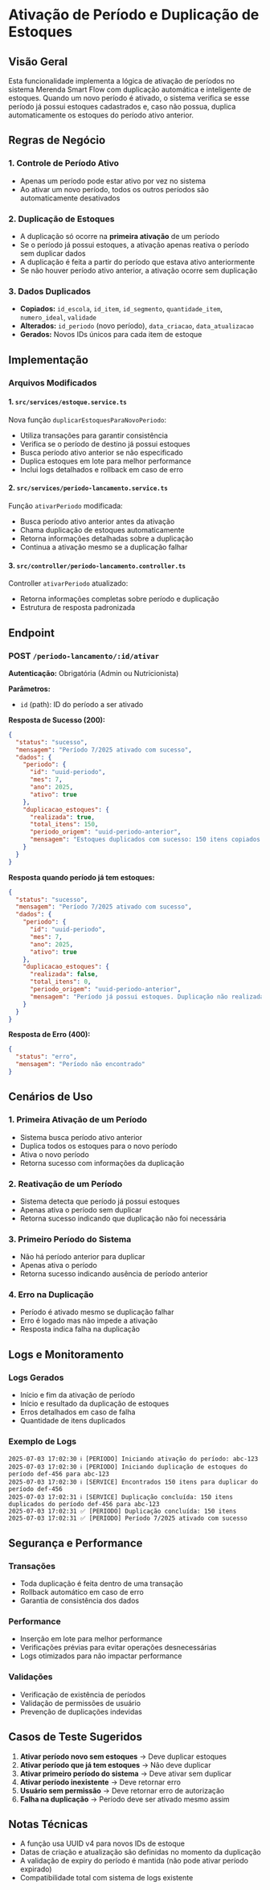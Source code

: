 # Ativação de Período e Duplicação de Estoques

## Visão Geral

Esta funcionalidade implementa a lógica de ativação de períodos no sistema Merenda Smart Flow com duplicação automática e inteligente de estoques. Quando um novo período é ativado, o sistema verifica se esse período já possui estoques cadastrados e, caso não possua, duplica automaticamente os estoques do período ativo anterior.

## Regras de Negócio

### 1. **Controle de Período Ativo**
- Apenas um período pode estar ativo por vez no sistema
- Ao ativar um novo período, todos os outros períodos são automaticamente desativados

### 2. **Duplicação de Estoques**
- A duplicação só ocorre na **primeira ativação** de um período
- Se o período já possui estoques, a ativação apenas reativa o período sem duplicar dados
- A duplicação é feita a partir do período que estava ativo anteriormente
- Se não houver período ativo anterior, a ativação ocorre sem duplicação

### 3. **Dados Duplicados**
- **Copiados:** `id_escola`, `id_item`, `id_segmento`, `quantidade_item`, `numero_ideal`, `validade`
- **Alterados:** `id_periodo` (novo período), `data_criacao`, `data_atualizacao`
- **Gerados:** Novos IDs únicos para cada item de estoque

## Implementação

### Arquivos Modificados

#### 1. `src/services/estoque.service.ts`
Nova função `duplicarEstoquesParaNovoPeriodo`:
- Utiliza transações para garantir consistência
- Verifica se o período de destino já possui estoques
- Busca período ativo anterior se não especificado
- Duplica estoques em lote para melhor performance
- Inclui logs detalhados e rollback em caso de erro

#### 2. `src/services/periodo-lancamento.service.ts`
Função `ativarPeriodo` modificada:
- Busca período ativo anterior antes da ativação
- Chama duplicação de estoques automaticamente
- Retorna informações detalhadas sobre a duplicação
- Continua a ativação mesmo se a duplicação falhar

#### 3. `src/controller/periodo-lancamento.controller.ts`
Controller `ativarPeriodo` atualizado:
- Retorna informações completas sobre período e duplicação
- Estrutura de resposta padronizada

## Endpoint

### POST `/periodo-lancamento/:id/ativar`

**Autenticação:** Obrigatória (Admin ou Nutricionista)

**Parâmetros:**
- `id` (path): ID do período a ser ativado

**Resposta de Sucesso (200):**
```json
{
  "status": "sucesso",
  "mensagem": "Período 7/2025 ativado com sucesso",
  "dados": {
    "periodo": {
      "id": "uuid-periodo",
      "mes": 7,
      "ano": 2025,
      "ativo": true
    },
    "duplicacao_estoques": {
      "realizada": true,
      "total_itens": 150,
      "periodo_origem": "uuid-periodo-anterior",
      "mensagem": "Estoques duplicados com sucesso: 150 itens copiados."
    }
  }
}
```

**Resposta quando período já tem estoques:**
```json
{
  "status": "sucesso",
  "mensagem": "Período 7/2025 ativado com sucesso",
  "dados": {
    "periodo": {
      "id": "uuid-periodo",
      "mes": 7,
      "ano": 2025,
      "ativo": true
    },
    "duplicacao_estoques": {
      "realizada": false,
      "total_itens": 0,
      "periodo_origem": "uuid-periodo-anterior",
      "mensagem": "Período já possui estoques. Duplicação não realizada."
    }
  }
}
```

**Resposta de Erro (400):**
```json
{
  "status": "erro",
  "mensagem": "Período não encontrado"
}
```

## Cenários de Uso

### 1. **Primeira Ativação de um Período**
- Sistema busca período ativo anterior
- Duplica todos os estoques para o novo período
- Ativa o novo período
- Retorna sucesso com informações da duplicação

### 2. **Reativação de um Período**
- Sistema detecta que período já possui estoques
- Apenas ativa o período sem duplicar
- Retorna sucesso indicando que duplicação não foi necessária

### 3. **Primeiro Período do Sistema**
- Não há período anterior para duplicar
- Apenas ativa o período
- Retorna sucesso indicando ausência de período anterior

### 4. **Erro na Duplicação**
- Período é ativado mesmo se duplicação falhar
- Erro é logado mas não impede a ativação
- Resposta indica falha na duplicação

## Logs e Monitoramento

### Logs Gerados
- Início e fim da ativação de período
- Início e resultado da duplicação de estoques
- Erros detalhados em caso de falha
- Quantidade de itens duplicados

### Exemplo de Logs
```
2025-07-03 17:02:30 ℹ️ [PERIODO] Iniciando ativação do período: abc-123
2025-07-03 17:02:30 ℹ️ [PERIODO] Iniciando duplicação de estoques do período def-456 para abc-123
2025-07-03 17:02:30 ℹ️ [SERVICE] Encontrados 150 itens para duplicar do período def-456
2025-07-03 17:02:31 ℹ️ [SERVICE] Duplicação concluída: 150 itens duplicados do período def-456 para abc-123
2025-07-03 17:02:31 ✅ [PERIODO] Duplicação concluída: 150 itens
2025-07-03 17:02:31 ✅ [PERIODO] Período 7/2025 ativado com sucesso
```

## Segurança e Performance

### Transações
- Toda duplicação é feita dentro de uma transação
- Rollback automático em caso de erro
- Garantia de consistência dos dados

### Performance
- Inserção em lote para melhor performance
- Verificações prévias para evitar operações desnecessárias
- Logs otimizados para não impactar performance

### Validações
- Verificação de existência de períodos
- Validação de permissões de usuário
- Prevenção de duplicações indevidas

## Casos de Teste Sugeridos

1. **Ativar período novo sem estoques** → Deve duplicar estoques
2. **Ativar período que já tem estoques** → Não deve duplicar
3. **Ativar primeiro período do sistema** → Deve ativar sem duplicar
4. **Ativar período inexistente** → Deve retornar erro
5. **Usuário sem permissão** → Deve retornar erro de autorização
6. **Falha na duplicação** → Período deve ser ativado mesmo assim

## Notas Técnicas

- A função usa UUID v4 para novos IDs de estoque
- Datas de criação e atualização são definidas no momento da duplicação
- A validação de expiry do período é mantida (não pode ativar período expirado)
- Compatibilidade total com sistema de logs existente
